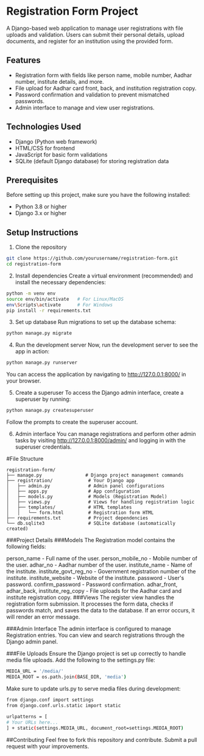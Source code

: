 # Registration Form Project

A Django-based web application to manage user registrations with file uploads and validation. Users can submit their personal details, upload documents, and register for an institution using the provided form.

## Features

- Registration form with fields like person name, mobile number, Aadhar number, institute details, and more.
- File upload for Aadhar card front, back, and institution registration copy.
- Password confirmation and validation to prevent mismatched passwords.
- Admin interface to manage and view user registrations.
  
## Technologies Used

- Django (Python web framework)
- HTML/CSS for frontend
- JavaScript for basic form validations
- SQLite (default Django database) for storing registration data

## Prerequisites

Before setting up this project, make sure you have the following installed:

- Python 3.8 or higher
- Django 3.x or higher

## Setup Instructions

1. Clone the repository

```bash
git clone https://github.com/yourusername/registration-form.git
cd registration-form
```

2. Install dependencies
Create a virtual environment (recommended) and install the necessary dependencies:

```bash
python -m venv env
source env/bin/activate   # For Linux/MacOS
env\Scripts\activate      # For Windows
pip install -r requirements.txt
```
3. Set up database
Run migrations to set up the database schema:

```bash
python manage.py migrate
```
4. Run the development server
Now, run the development server to see the app in action:

```bash
python manage.py runserver
```
You can access the application by navigating to http://127.0.0.1:8000/ in your browser.

5. Create a superuser
To access the Django admin interface, create a superuser by running:

```bash
python manage.py createsuperuser
```
Follow the prompts to create the superuser account.

6. Admin interface
You can manage registrations and perform other admin tasks by visiting http://127.0.0.1:8000/admin/ and logging in with the superuser credentials.

#File Structure
```
registration-form/
├── manage.py                # Django project management commands
├── registration/             # Your Django app
│   ├── admin.py              # Admin panel configurations
│   ├── apps.py               # App configuration
│   ├── models.py             # Models (Registration Model)
│   ├── views.py              # Views for handling registration logic
│   ├── templates/            # HTML templates
│   │   └── form.html         # Registration form HTML
├── requirements.txt          # Project dependencies
└── db.sqlite3                # SQLite database (automatically created)
```
###Project Details
###Models
The Registration model contains the following fields:

person_name - Full name of the user.
person_mobile_no - Mobile number of the user.
adhar_no - Aadhar number of the user.
institute_name - Name of the institute.
institute_govt_reg_no - Government registration number of the institute.
institute_website - Website of the institute.
password - User's password.
confirm_password - Password confirmation.
adhar_front, adhar_back, institute_reg_copy - File uploads for the Aadhar card and institute registration copy.
###Views
The register view handles the registration form submission. It processes the form data, checks if passwords match, and saves the data to the database. If an error occurs, it will render an error message.

###Admin Interface
The admin interface is configured to manage Registration entries. You can view and search registrations through the Django admin panel.

###File Uploads
Ensure the Django project is set up correctly to handle media file uploads. Add the following to the settings.py file:


```bash
MEDIA_URL = '/media/'
MEDIA_ROOT = os.path.join(BASE_DIR, 'media')
```
Make sure to update urls.py to serve media files during development:

```bash
from django.conf import settings
from django.conf.urls.static import static
  
urlpatterns = [
# Your URLs here...
] + static(settings.MEDIA_URL, document_root=settings.MEDIA_ROOT)
```
##Contributing
Feel free to fork this repository and contribute. Submit a pull request with your improvements.


